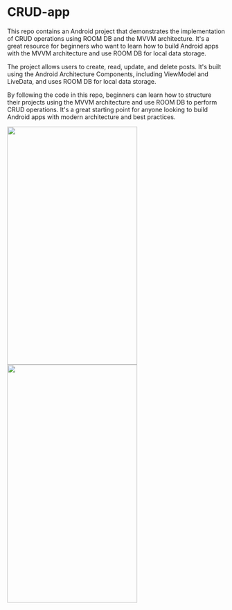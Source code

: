 # CRUD-app

This repo contains an Android project that demonstrates the implementation of CRUD operations using ROOM DB and the MVVM architecture. It's a great resource for beginners who want to learn how to build Android apps with the MVVM architecture and use ROOM DB for local data storage.

The project allows users to create, read, update, and delete posts. It's built using the Android Architecture Components, including ViewModel and LiveData, and uses ROOM DB for local data storage.

By following the code in this repo, beginners can learn how to structure their projects using the MVVM architecture and use ROOM DB to perform CRUD operations. It's a great starting point for anyone looking to build Android apps with modern architecture and best practices.

<img src="https://user-images.githubusercontent.com/79650580/229079136-38ea94cf-a0fa-4e2e-aad0-886d7f910252.png" width="300" height="550"/>  <img src="https://user-images.githubusercontent.com/79650580/229079063-3f7e584e-c4cd-40dc-bc82-9f00c812ed31.png" width="300" height="550"/> 
